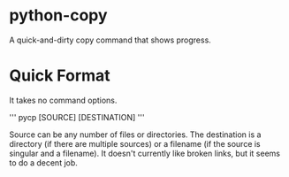 python-copy
===========

A quick-and-dirty copy command that shows progress.

Quick Format
============

It takes no command options.

'''
pycp [SOURCE] [DESTINATION]
'''

Source can be any number of files or directories.  The destination is a directory (if there are multiple
sources) or a filename (if the source is singular and a filename).  It doesn't currently like broken links, but it seems to do a decent job.
